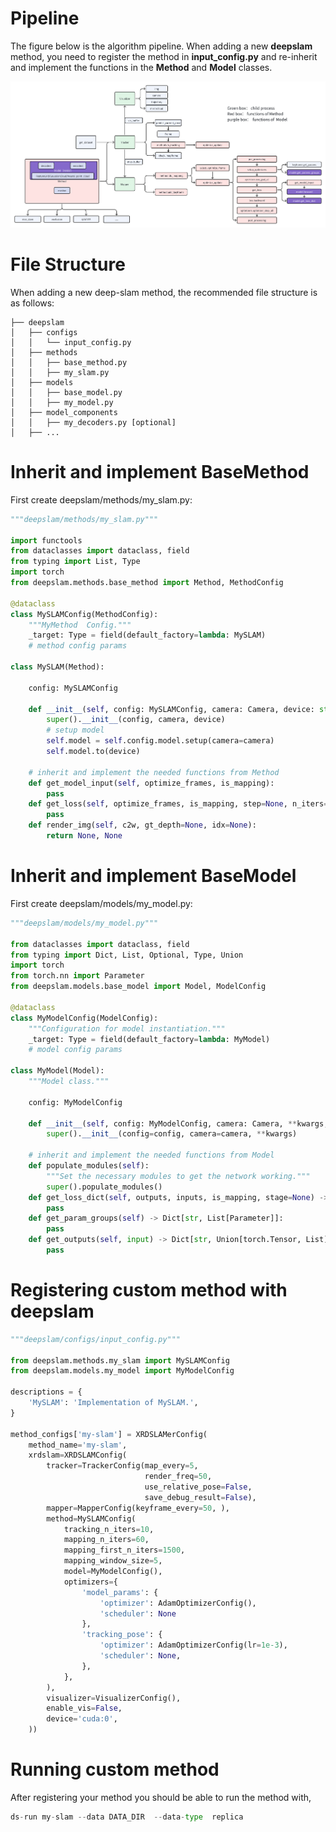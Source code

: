 # Pipeline

The figure below is the algorithm pipeline. When adding a new **deepslam** method, you need to register the method in **input_config.py** and re-inherit and implement the functions in the **Method** and **Model** classes.

![img](./imgs/pipeline.png)

# File Structure

When adding a new deep-slam method, the recommended file structure is as follows:

```
├── deepslam
│   ├── configs
│   │   └── input_config.py
│   ├── methods
│   │   ├── base_method.py
│   │   ├── my_slam.py
│   ├── models
│   │   ├── base_model.py
│   │   ├── my_model.py
│   ├── model_components
│   │   ├── my_decoders.py [optional]
│   ├── ...
```

# Inherit and implement BaseMethod

First create deepslam/methods/my_slam.py:

```python
"""deepslam/methods/my_slam.py"""

import functools
from dataclasses import dataclass, field
from typing import List, Type
import torch
from deepslam.methods.base_method import Method, MethodConfig

@dataclass
class MySLAMConfig(MethodConfig):
    """MyMethod  Config."""
    _target: Type = field(default_factory=lambda: MySLAM)
    # method config params

class MySLAM(Method):

    config: MySLAMConfig

    def __init__(self, config: MySLAMConfig, camera: Camera, device: str) -> None:
        super().__init__(config, camera, device)
        # setup model
        self.model = self.config.model.setup(camera=camera)
        self.model.to(device)

    # inherit and implement the needed functions from Method
    def get_model_input(self, optimize_frames, is_mapping):
        pass
    def get_loss(self, optimize_frames, is_mapping, step=None, n_iters=None, coarse=False):
        pass
    def render_img(self, c2w, gt_depth=None, idx=None):
        return None, None
```

# Inherit and implement BaseModel

First create deepslam/models/my_model.py:

```python
"""deepslam/models/my_model.py"""

from dataclasses import dataclass, field
from typing import Dict, List, Optional, Type, Union
import torch
from torch.nn import Parameter
from deepslam.models.base_model import Model, ModelConfig

@dataclass
class MyModelConfig(ModelConfig):
    """Configuration for model instantiation."""
    _target: Type = field(default_factory=lambda: MyModel)
    # model config params

class MyModel(Model):
    """Model class."""

    config: MyModelConfig

    def __init__(self, config: MyModelConfig, camera: Camera, **kwargs,) -> None:
        super().__init__(config=config, camera=camera, **kwargs)

    # inherit and implement the needed functions from Model
    def populate_modules(self):
        """Set the necessary modules to get the network working."""
        super().populate_modules()
    def get_loss_dict(self, outputs, inputs, is_mapping, stage=None) -> Dict[str, torch.Tensor]:
        pass
    def get_param_groups(self) -> Dict[str, List[Parameter]]:
        pass
    def get_outputs(self, input) -> Dict[str, Union[torch.Tensor, List]]:
        pass
```

# Registering custom method with deepslam

```python
"""deepslam/configs/input_config.py"""

from deepslam.methods.my_slam import MySLAMConfig
from deepslam.models.my_model import MyModelConfig

descriptions = {
    'MySLAM': 'Implementation of MySLAM.',
}

method_configs['my-slam'] = XRDSLAMerConfig(
    method_name='my-slam',
    xrdslam=XRDSLAMConfig(
        tracker=TrackerConfig(map_every=5,
                              render_freq=50,
                              use_relative_pose=False,
                              save_debug_result=False),
        mapper=MapperConfig(keyframe_every=50, ),
        method=MySLAMConfig(
            tracking_n_iters=10,
            mapping_n_iters=60,
            mapping_first_n_iters=1500,
            mapping_window_size=5,
            model=MyModelConfig(),
            optimizers={
                'model_params': {
                    'optimizer': AdamOptimizerConfig(),
                    'scheduler': None
                },
                'tracking_pose': {
                    'optimizer': AdamOptimizerConfig(lr=1e-3),
                    'scheduler': None,
                },
            },
        ),
        visualizer=VisualizerConfig(),
        enable_vis=False,
        device='cuda:0',
    ))
```

# Running custom method

After registering your method you should be able to run the method with,

```python
ds-run my-slam --data DATA_DIR  --data-type  replica
```
